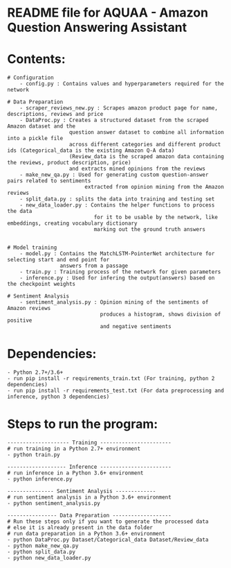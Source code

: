 # README file for AQUAA - Amazon Question Answering Assistant

# Contents:
	# Configuration
		- config.py : Contains values and hyperparameters required for the network

	# Data Preparation
		- scraper_reviews_new.py : Scrapes amazon product page for name, descriptions, reviews and price 
		- DataProc.py : Creates a structured dataset from the scraped Amazon dataset and the 
						question answer dataset to combine all information into a pickle file
						across different categories and different product ids (Categorical_data is the existing Amazon Q-A data)
						(Review_data is the scraped amazon data containing the reviews, product description, price)
						and extracts mined opinions from the reviews
		- make_new_qa.py : Used for generating custom question-answer pairs related to sentiments 
							 extracted from opinion mining from the Amazon reviews
		- split_data.py : splits the data into training and testing set
		- new_data_loader.py : Contains the helper functions to process the data 
								for it to be usable by the network, like embeddings, creating vocabulary dictionary
								marking out the ground truth answers


	# Model training
		- model.py : Contains the MatchLSTM-PointerNet architecture for selecting start and end point for 
					 answers from a passage
		- train.py : Training process of the network for given parameters 
		- inference.py : Used for infering the output(answers) based on the checkpoint weights

	# Sentiment Analysis
		- sentiment_analysis.py : Opinion mining of the sentiments of Amazon reviews
								  produces a histogram, shows division of positive 
								  and negative sentiments


# Dependencies:
	- Python 2.7+/3.6+
	- run pip install -r requirements_train.txt (For training, python 2 dependencies)
	- run pip install -r requirements_test.txt (For data preprocessing and inference, python 3 dependencies)


# Steps to run the program:
	-------------------- Training -----------------------
	# run training in a Python 2.7+ environment
	- python train.py

	------------------- Inference -----------------------
	# run inference in a Python 3.6+ environment
	- python inference.py

	--------------- Sentiment Analysis -------------
	# run sentiment analysis in a Python 3.6+ environment
	- python sentiment_analysis.py

	---------------- Data Preparation -------------------
	# Run these steps only if you want to generate the processed data 
	# else it is already present in the data folder
	# run data preparation in a Python 3.6+ environment
	- python DataProc.py Dataset/Categorical_data Dataset/Review_data 
	- python make_new_qa.py
	- python split_data.py
	- python new_data_loader.py